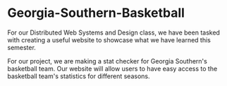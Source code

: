 # Georgia-Southern-Basketball
For our Distributed Web Systems and Design class, we have been tasked with 
creating a useful website to showcase what we have learned this semester.

For our project, we are making a stat checker for Georgia Southern's
basketball team. Our website will allow users to have easy access to the
basketball team's statistics for different seasons.
